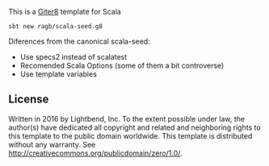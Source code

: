 This is a [Giter8][g8] template for Scala

```
sbt new ragb/scala-seed.g8
```

Diferences from the canonical scala-seed:

* Use specs2 instead of scalatest
* Recomended Scala Options (some of them a bit controverse)
* Use template variables

License
-------
Written in 2016 by Lightbend, Inc.
To the extent possible under law, the author(s) have dedicated all copyright and related and neighboring rights to
this template to the public domain worldwide. This template is distributed without any warranty.
See <http://creativecommons.org/publicdomain/zero/1.0/>.

[g8]: http://www.foundweekends.org/giter8/
